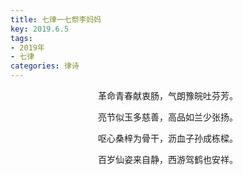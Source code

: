 ```yaml
---
title: 七律一七祭李妈妈
key: 2019.6.5
tags: 
- 2019年 
- 七律
categories: 律诗
---
```


<p align="center">革命青春献衷肠，气朗豫皖吐芬芳。
</p>
<p align="center">亮节似玉多慈善，高品如兰少张扬。
</p>
<p align="center">呕心桑梓为骨干，沥血子孙成栋樑。
</p>
<p align="center">百岁仙姿来自静，西游驾鹤也安祥。
</p>
